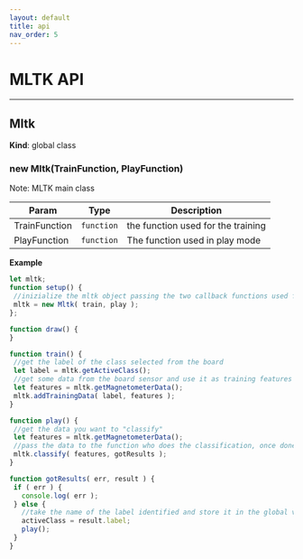```yaml
---
layout: default
title: api
nav_order: 5
---
```


# MLTK API
* * *


<a name="Mltk"></a>

## Mltk
**Kind**: global class  
<a name="new_Mltk_new"></a>

### new Mltk(TrainFunction, PlayFunction)
Note: MLTK main class


| Param | Type | Description |
| --- | --- | --- |
| TrainFunction | <code>function</code> | the function used for the training |
| PlayFunction | <code>function</code> | The function used in play mode |

**Example**  
```js
let mltk;
function setup() {
 //inizialize the mltk object passing the two callback functions used fot training and play mode
 mltk = new Mltk( train, play );
};

function draw() {
}

function train() {
 //get the label of the class selected from the board
 let label = mltk.getActiveClass();
 //get some data from the board sensor and use it as training features
 let features = mltk.getMagnetometerData();
 mltk.addTrainingData( label, features );
}

function play() {
 //get the data you want to "classify"
 let features = mltk.getMagnetometerData();
 //pass the data to the function who does the classification, once done call the "gotResults" callback function
 mltk.classify( features, gotResults );
}

function gotResults( err, result ) {
 if ( err ) {
   console.log( err );
 } else {
   //take the name of the label identified and store it in the global variable activeClass
   activeClass = result.label;
   play();
 }
}
```
